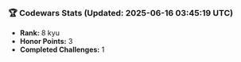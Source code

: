 ### 🏆 Codewars Stats (Updated: 2025-06-16 03:45:19 UTC)

- **Rank:** 8 kyu
- **Honor Points:** 3
- **Completed Challenges:** 1
